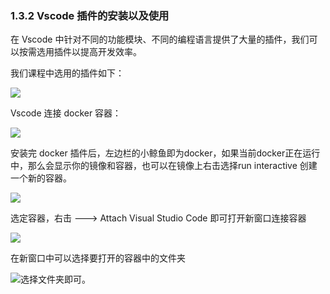 ### 1.3.2 Vscode 插件的安装以及使用

在 Vscode 中针对不同的功能模块、不同的编程语言提供了大量的插件，我们可以按需选用插件以提高开发效率。

我们课程中选用的插件如下：

![](/assets/008_安装_vscode插件.PNG)

Vscode 连接 docker 容器：

![](/assets/009_docker_镜像与容器.PNG)

安装完 docker 插件后，左边栏的小鲸鱼即为docker，如果当前docker正在运行中，那么会显示你的镜像和容器，也可以在镜像上右击选择run interactive 创建一个新的容器。

![](/assets/010_docker_远程连接.PNG)

选定容器，右击 ---&gt; Attach Visual Studio Code 即可打开新窗口连接容器

![](/assets/011_docker_远程连接2.PNG)

在新窗口中可以选择要打开的容器中的文件夹

![](/assets/012_docker_远程连接3.PNG)选择文件夹即可。

